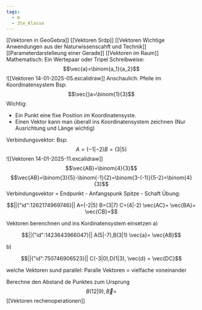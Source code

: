 ```yaml
---
tags:
  - m
  - 3te_Klasse
---
```

[[Vektoren in GeoGebra]]
[[Vektoren Srdp]]
[[Vektoren Wichtige Anwendungen aus der Naturwissenscahft und Technik]]
[[Parameterdarstelleung einer Gerade]]
[[Vektoren im Raum]]
Mathematisch: Ein Wertepaar oder Tripel
Schreibweise: 
$$\vec{a}=\binom{a_1}{a_2}$$
![[Vektoren 14-01-2025-05.excalidraw]]
Anschaulich: Pfeile im Koordinatensystem
Bsp:
$$\vec{}a=\binom{1}{3}$$
Wichtig:
- Ein Punkt eine fixe Position im Koordinatensyste.
- Einen Vektor kann man überall ins Koordinatensystem zeichnen (Nur Ausrichtung und Länge wichtig)

Verbindungsvektor:
Bsp: $$ A=(-1|-2) B=(3|5)
$$
![[Vektoren 14-01-2025-11.excalidraw]]
$$\vec{AB}=\binom{4}{3}$$
$$\vec{AB}=\binom{3}{5}-\binom{-1}{2}=\binom{3-(-1)}{5-2}=\binom{4}{3}$$
Verbindungsvektor = Endpunkt - Anfangspunk
Spitze - Schaft
Übung:
```math
||{"id":1262174969746}||

A=(-2|5)
B=(3|7)
C=(4|-2)
\vec{AC}=
\vec{BA}=
\vec{CB}=
```
Vektoren berenchnen und ins Kordinatensystem einsetzen
a)
```math
||{"id":1423643966047}||

A(5|-7),B(3|1) \vec{a}= \vec{AB}
```
b)
```math
||{"id":750746906523}||

C(-3|0),D(1|3), \vec{d} = \vec{DC}
```

welche Vektoren sund parallel:
Paralle Vektoren = vielfache voneinander

Berechne den Abstand de Punktes zum Ursprung
$$B(12|9), \vec{B}=$$
[[Vektoren rechenoperationen]]

